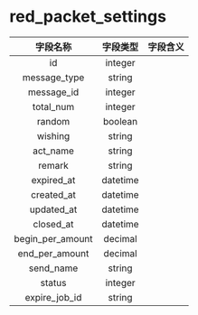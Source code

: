 # red_packet_settings

| 字段名称 | 字段类型 | 字段含义 |
| :-----: | :-----: | :-----: 
| id | integer |  |
| message_type | string |  |
| message_id | integer |  |
| total_num | integer |  |
| random | boolean |  |
| wishing | string |  |
| act_name | string |  |
| remark | string |  |
| expired_at | datetime |  |
| created_at | datetime |  |
| updated_at | datetime |  |
| closed_at | datetime |  |
| begin_per_amount | decimal |  |
| end_per_amount | decimal |  |
| send_name | string |  |
| status | integer |  |
| expire_job_id | string |  |

